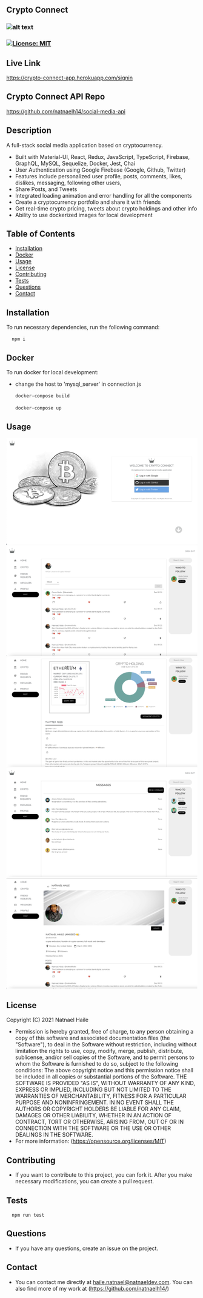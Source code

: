 
## Crypto Connect
### ![alt text](https://img.shields.io/github/last-commit/natnaelh14/social-media-app)
### [![License: MIT](https://img.shields.io/badge/License-MIT-yellow.svg)](https://opensource.org/licenses/MIT)
## Live Link
https://crypto-connect-app.herokuapp.com/signin
## Crypto Connect API Repo
https://github.com/natnaelh14/social-media-api
## Description
A full-stack social media application based on cryptocurrency.
* Built with Material-UI, React, Redux, JavaScript, TypeScript, Firebase, GraphQL, MySQL, Sequelize, Docker, Jest, Chai
* User Authentication using Google Firebase (Google, Github, Twitter)
* Features include personalized user profile, posts, comments, likes, dislikes, messaging, following other users,
* Share Posts, and Tweets
* Integrated loading animation and error handling for all the components
* Create a cryptocurrency portfolio and share it with friends
* Get real-time crypto pricing, tweets about crypto holdings and other info
* Ability to use dockerized images for local development
## Table of Contents
* [Installation](#Installation)
* [Docker](#Docker)
* [Usage](#Usage)
* [License](#License)
* [Contributing](#Contribution)
* [Tests](#Tests)
* [Questions](#Questions)
* [Contact](#Contact)
## Installation

To run necessary dependencies, run the following command:

      npm i
      
## Docker

To run docker for local development:

* change the host to 'mysql_server' in connection.js

      docker-compose build

      docker-compose up
      
## Usage
![alt text](./img/screenshot-01.png)
![alt text](./img/screenshot-02.png)
![alt text](./img/screenshot-03.png)
![alt text](./img/screenshot-04.png)
![alt text](./img/screenshot-05.png)
## License
Copyright (C) 2021 Natnael Haile

* Permission is hereby granted, free of charge, to any person obtaining a copy of this software and associated documentation files (the "Software"), to deal in the Software without restriction, including without limitation the rights to use, copy, modify, merge, publish, distribute, sublicense, and/or sell copies of the Software, and to permit persons to whom the Software is furnished to do so, subject to the following conditions:
      The above copyright notice and this permission notice shall be included in all copies or substantial portions of the Software.
      THE SOFTWARE IS PROVIDED "AS IS", WITHOUT WARRANTY OF ANY KIND, EXPRESS OR IMPLIED, INCLUDING BUT NOT LIMITED TO THE WARRANTIES OF MERCHANTABILITY, FITNESS FOR A PARTICULAR PURPOSE AND NONINFRINGEMENT. IN NO EVENT SHALL THE AUTHORS OR COPYRIGHT HOLDERS BE LIABLE FOR ANY CLAIM, DAMAGES OR OTHER LIABILITY, WHETHER IN AN ACTION OF CONTRACT, TORT OR OTHERWISE, ARISING FROM, OUT OF OR IN CONNECTION WITH THE SOFTWARE OR THE USE OR OTHER DEALINGS IN THE SOFTWARE.
* For more information: (https://opensource.org/licenses/MIT)
## Contributing
* If you want to contribute to this project, you can fork it. After you make necessary modifications, you can create a pull request.
## Tests

      npm run test

## Questions
* If you have any questions, create an issue on the project.
## Contact
* You can contact me directly at haile.natnael@natnaeldev.com. You can also find more of my work at (https://github.com/natnaelh14/)
